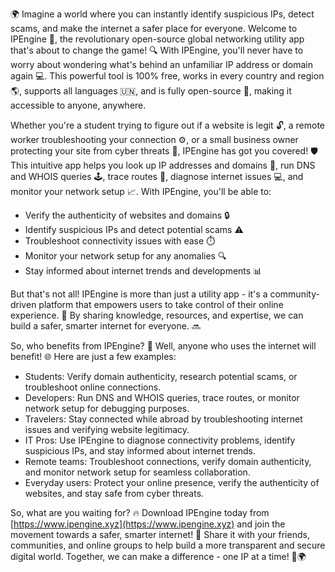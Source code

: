 🌍 Imagine a world where you can instantly identify suspicious IPs, detect scams, and make the internet a safer place for everyone. Welcome to IPEngine 🚀, the revolutionary open-source global networking utility app that's about to change the game! 🔍 With IPEngine, you'll never have to worry about wondering what's behind an unfamiliar IP address or domain again 💻. This powerful tool is 100% free, works in every country and region 🌎, supports all languages 🇺🇳, and is fully open-source 👀, making it accessible to anyone, anywhere.

Whether you're a student trying to figure out if a website is legit 🔓, a remote worker troubleshooting your connection ⚙️, or a small business owner protecting your site from cyber threats 💸, IPEngine has got you covered! 🛡️ This intuitive app helps you look up IP addresses and domains 👀, run DNS and WHOIS queries 🕹️, trace routes 📍, diagnose internet issues 💻, and monitor your network setup 📈. With IPEngine, you'll be able to:

* Verify the authenticity of websites and domains 🔒
* Identify suspicious IPs and detect potential scams ⚠️
* Troubleshoot connectivity issues with ease ⏱️
* Monitor your network setup for any anomalies 🔍
* Stay informed about internet trends and developments 📊

But that's not all! IPEngine is more than just a utility app - it's a community-driven platform that empowers users to take control of their online experience. 💪 By sharing knowledge, resources, and expertise, we can build a safer, smarter internet for everyone. 🔜

So, who benefits from IPEngine? 🤔 Well, anyone who uses the internet will benefit! 🌐 Here are just a few examples:

* Students: Verify domain authenticity, research potential scams, or troubleshoot online connections.
* Developers: Run DNS and WHOIS queries, trace routes, or monitor network setup for debugging purposes.
* Travelers: Stay connected while abroad by troubleshooting internet issues and verifying website legitimacy.
* IT Pros: Use IPEngine to diagnose connectivity problems, identify suspicious IPs, and stay informed about internet trends.
* Remote teams: Troubleshoot connections, verify domain authenticity, and monitor network setup for seamless collaboration.
* Everyday users: Protect your online presence, verify the authenticity of websites, and stay safe from cyber threats.

So, what are you waiting for? 🔥 Download IPEngine today from [https://www.ipengine.xyz](https://www.ipengine.xyz) and join the movement towards a safer, smarter internet! 🚀 Share it with your friends, communities, and online groups to help build a more transparent and secure digital world. Together, we can make a difference - one IP at a time! 💪🌍